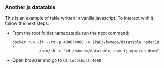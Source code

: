 ### Another js datatable

This is an example of table written in vanilla javascript. To interact with it, follow the next steps:

- From the root folder hameostable run the next command:
    ```shell
    docker run -it --rm -p 4000:4000 -v $PWD:/hameos/datatable node:18 \
                /bin/sh -c "cd /hameos/datatable; npm i; npm run demo"
    ```

- Open browser and go to url `localhost:4000`


